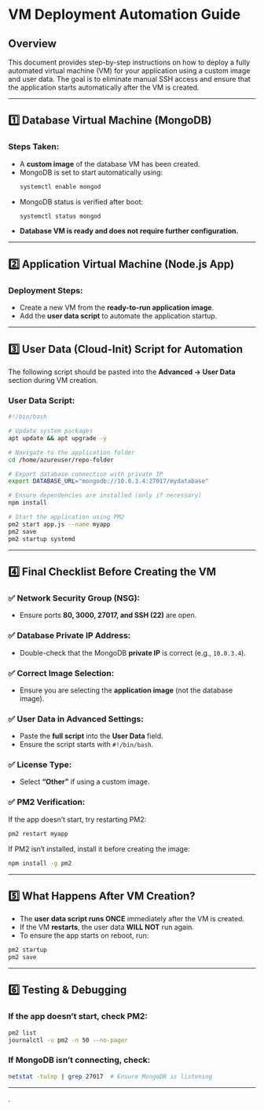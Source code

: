 # VM Deployment Automation Guide

## **Overview**
This document provides step-by-step instructions on how to deploy a fully automated virtual machine (VM) for your application using a custom image and user data. The goal is to eliminate manual SSH access and ensure that the application starts automatically after the VM is created.

---

## **1️⃣ Database Virtual Machine (MongoDB)**
### **Steps Taken:**
- A **custom image** of the database VM has been created.
- MongoDB is set to start automatically using:
  ```bash
  systemctl enable mongod
  ```
- MongoDB status is verified after boot:
  ```bash
  systemctl status mongod
  ```
- **Database VM is ready and does not require further configuration.**

---

## **2️⃣ Application Virtual Machine (Node.js App)**
### **Deployment Steps:**
- Create a new VM from the **ready-to-run application image**.
- Add the **user data script** to automate the application startup.

---

## **3️⃣ User Data (Cloud-Init) Script for Automation**
The following script should be pasted into the **Advanced → User Data** section during VM creation.

### **User Data Script:**
```bash
#!/bin/bash

# Update system packages
apt update && apt upgrade -y

# Navigate to the application folder
cd /home/azureuser/repo-folder

# Export database connection with private IP
export DATABASE_URL="mongodb://10.0.3.4:27017/mydatabase"

# Ensure dependencies are installed (only if necessary)
npm install

# Start the application using PM2
pm2 start app.js --name myapp
pm2 save
pm2 startup systemd
```

---

## **4️⃣ Final Checklist Before Creating the VM**
### ✅ **Network Security Group (NSG):**
- Ensure ports **80, 3000, 27017, and SSH (22)** are open.

### ✅ **Database Private IP Address:**
- Double-check that the MongoDB **private IP** is correct (e.g., `10.0.3.4`).

### ✅ **Correct Image Selection:**
- Ensure you are selecting the **application image** (not the database image).

### ✅ **User Data in Advanced Settings:**
- Paste the **full script** into the **User Data** field.
- Ensure the script starts with `#!/bin/bash`.

### ✅ **License Type:**
- Select **“Other”** if using a custom image.

### ✅ **PM2 Verification:**
If the app doesn’t start, try restarting PM2:
```bash
pm2 restart myapp
```
If PM2 isn’t installed, install it before creating the image:
```bash
npm install -g pm2
```

---

## **5️⃣ What Happens After VM Creation?**
- The **user data script runs ONCE** immediately after the VM is created.
- If the VM **restarts**, the user data **WILL NOT** run again.
- To ensure the app starts on reboot, run:
```bash
pm2 startup
pm2 save
```

---

## **6️⃣ Testing & Debugging**
### **If the app doesn’t start, check PM2:**
```bash
pm2 list
journalctl -u pm2 -n 50 --no-pager
```

### **If MongoDB isn’t connecting, check:**
```bash
netstat -tulnp | grep 27017  # Ensure MongoDB is listening
```

---

.

